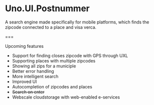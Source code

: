 Uno.UI.Postnummer
=================

A search engine made specifically for mobile platforms, which finds the zipcode connected to a place and visa verca.

===

Upcoming features

- Support for finding closes zipcode with GPS through UXL
- Supporting places with multiple zipcodes
- Showing all zips for a municiple
- Better error handling
- More intelligent search
- Improved UI
- Autocompletion of zipcodes and places
- ~~Search on enter~~
- Webscale cloudstorage with web-enabled e-services
